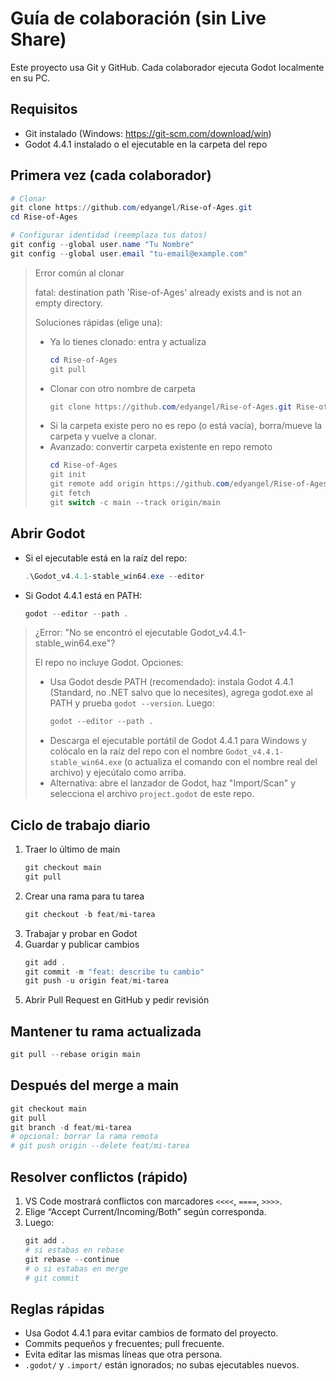 # Guía de colaboración (sin Live Share)

Este proyecto usa Git y GitHub. Cada colaborador ejecuta Godot localmente en su PC.

## Requisitos
- Git instalado (Windows: https://git-scm.com/download/win)
- Godot 4.4.1 instalado o el ejecutable en la carpeta del repo

## Primera vez (cada colaborador)
```powershell
# Clonar
git clone https://github.com/edyangel/Rise-of-Ages.git
cd Rise-of-Ages

# Configurar identidad (reemplaza tus datos)
git config --global user.name "Tu Nombre"
git config --global user.email "tu-email@example.com"
```

> Error común al clonar
>
> fatal: destination path 'Rise-of-Ages' already exists and is not an empty directory.
>
> Soluciones rápidas (elige una):
> - Ya lo tienes clonado: entra y actualiza
>   ```powershell
>   cd Rise-of-Ages
>   git pull
>   ```
> - Clonar con otro nombre de carpeta
>   ```powershell
>   git clone https://github.com/edyangel/Rise-of-Ages.git Rise-of-Ages-2
>   ```
> - Si la carpeta existe pero no es repo (o está vacía), borra/mueve la carpeta y vuelve a clonar.
> - Avanzado: convertir carpeta existente en repo remoto
>   ```powershell
>   cd Rise-of-Ages
>   git init
>   git remote add origin https://github.com/edyangel/Rise-of-Ages.git
>   git fetch
>   git switch -c main --track origin/main
>   ```

## Abrir Godot
- Si el ejecutable está en la raíz del repo:
  ```powershell
  .\Godot_v4.4.1-stable_win64.exe --editor
  ```
- Si Godot 4.4.1 está en PATH:
  ```powershell
  godot --editor --path .
  ```

> ¿Error: "No se encontró el ejecutable Godot_v4.4.1-stable_win64.exe"?
>
> El repo no incluye Godot. Opciones:
> - Usa Godot desde PATH (recomendado): instala Godot 4.4.1 (Standard, no .NET salvo que lo necesites), agrega godot.exe al PATH y prueba `godot --version`. Luego:
>   ```powershell
>   godot --editor --path .
>   ```
> - Descarga el ejecutable portátil de Godot 4.4.1 para Windows y colócalo en la raíz del repo con el nombre `Godot_v4.4.1-stable_win64.exe` (o actualiza el comando con el nombre real del archivo) y ejecútalo como arriba.
> - Alternativa: abre el lanzador de Godot, haz "Import/Scan" y selecciona el archivo `project.godot` de este repo.

## Ciclo de trabajo diario
1. Traer lo último de main
   ```powershell
   git checkout main
   git pull
   ```
2. Crear una rama para tu tarea
   ```powershell
   git checkout -b feat/mi-tarea
   ```
3. Trabajar y probar en Godot
4. Guardar y publicar cambios
   ```powershell
   git add .
   git commit -m "feat: describe tu cambio"
   git push -u origin feat/mi-tarea
   ```
5. Abrir Pull Request en GitHub y pedir revisión

## Mantener tu rama actualizada
```powershell
git pull --rebase origin main
```

## Después del merge a main
```powershell
git checkout main
git pull
git branch -d feat/mi-tarea
# opcional: borrar la rama remota
# git push origin --delete feat/mi-tarea
```

## Resolver conflictos (rápido)
1. VS Code mostrará conflictos con marcadores `<<<<`, `====`, `>>>>`.
2. Elige “Accept Current/Incoming/Both” según corresponda.
3. Luego:
   ```powershell
   git add .
   # si estabas en rebase
   git rebase --continue
   # o si estabas en merge
   # git commit
   ```

## Reglas rápidas
- Usa Godot 4.4.1 para evitar cambios de formato del proyecto.
- Commits pequeños y frecuentes; pull frecuente.
- Evita editar las mismas líneas que otra persona.
- `.godot/` y `.import/` están ignorados; no subas ejecutables nuevos.
